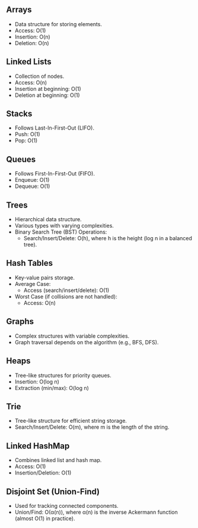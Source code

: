 ## Arrays
- Data structure for storing elements.
- Access: O(1)
- Insertion: O(n)
- Deletion: O(n)

## Linked Lists
- Collection of nodes.
- Access: O(n)
- Insertion at beginning: O(1)
- Deletion at beginning: O(1)

## Stacks
- Follows Last-In-First-Out (LIFO).
- Push: O(1)
- Pop: O(1)

## Queues
- Follows First-In-First-Out (FIFO).
- Enqueue: O(1)
- Dequeue: O(1)

## Trees
- Hierarchical data structure.
- Various types with varying complexities.
- Binary Search Tree (BST) Operations:
  - Search/Insert/Delete: O(h), where h is the height (log n in a balanced tree).

## Hash Tables
- Key-value pairs storage.
- Average Case:
  - Access (search/insert/delete): O(1)
- Worst Case (if collisions are not handled):
  - Access: O(n)

## Graphs
- Complex structures with variable complexities.
- Graph traversal depends on the algorithm (e.g., BFS, DFS).

## Heaps
- Tree-like structures for priority queues.
- Insertion: O(log n)
- Extraction (min/max): O(log n)

## Trie
- Tree-like structure for efficient string storage.
- Search/Insert/Delete: O(m), where m is the length of the string.

## Linked HashMap
- Combines linked list and hash map.
- Access: O(1)
- Insertion/Deletion: O(1)

## Disjoint Set (Union-Find)
- Used for tracking connected components.
- Union/Find: O(α(n)), where α(n) is the inverse Ackermann function (almost O(1) in practice).
